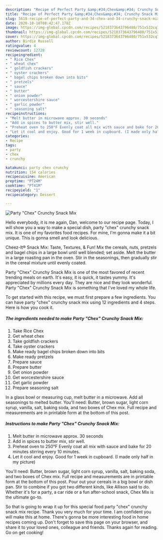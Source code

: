 ```yaml
---
description: "Recipe of Perfect Party &amp;#34;Chex&amp;#34; Crunchy Snack Mix"
title: "Recipe of Perfect Party &amp;#34;Chex&amp;#34; Crunchy Snack Mix"
slug: 5618-recipe-of-perfect-party-and-34-chex-and-34-crunchy-snack-mix
date: 2020-10-18T08:42:47.178Z
image: https://img-global.cpcdn.com/recipes/5218373643796480/751x532cq70/party-chex-crunchy-snack-mix-recipe-main-photo.jpg
thumbnail: https://img-global.cpcdn.com/recipes/5218373643796480/751x532cq70/party-chex-crunchy-snack-mix-recipe-main-photo.jpg
cover: https://img-global.cpcdn.com/recipes/5218373643796480/751x532cq70/party-chex-crunchy-snack-mix-recipe-main-photo.jpg
author: Birdie Russell
ratingvalue: 4
reviewcount: 12728
recipeingredient:
- " Rice Chex"
- " wheat chex"
- " goldfish crackers"
- " oyster crackers"
- " bagel chips broken down into bits"
- " pretzels"
- " sauce"
- " butter"
- " onion powder"
- " worcestershire sauce"
- " garlic powder"
- " seasoning salt"
recipeinstructions:
- "Melt butter in microwave approx. 30 seconds"
- "Add in spices to butter mix, stir well."
- "Preheat oven to 250°F Evenly coat all mix with sauce and bake for 20 minutes stirring every 10 minutes."
- "Let it cool and enjoy. Good for 1 week in cupboard. (I made only half in my picture)"
categories:
- Recipe
tags:
- party
- chex
- crunchy

katakunci: party chex crunchy 
nutrition: 154 calories
recipecuisine: American
preptime: "PT24M"
cooktime: "PT41M"
recipeyield: "1"
recipecategory: Dessert

---
```



![Party &#34;Chex&#34; Crunchy Snack Mix](https://img-global.cpcdn.com/recipes/5218373643796480/751x532cq70/party-chex-crunchy-snack-mix-recipe-main-photo.jpg)

Hello everybody, it is me again, Dan, welcome to our recipe page. Today, I will show you a way to make a special dish, party &#34;chex&#34; crunchy snack mix. It is one of my favorites food recipes. For mine, I'm gonna make it a bit unique. This is gonna smell and look delicious.

Cheez-It® Snack Mix: Taste, Textures, &amp; Fun! Mix the cereals, nuts, pretzels and bagel chips in a large bowl until well blended; set aside. Melt the butter in a large roasting pan in the oven. Stir in the seasonings, then gradually stir in the cereal mixture until evenly coated.

Party &#34;Chex&#34; Crunchy Snack Mix is one of the most favored of recent trending meals on earth. It's easy, it is quick, it tastes yummy. It's appreciated by millions every day. They are nice and they look wonderful. Party &#34;Chex&#34; Crunchy Snack Mix is something that I've loved my whole life.


To get started with this recipe, we must first prepare a few ingredients. You can have party &#34;chex&#34; crunchy snack mix using 12 ingredients and 4 steps. Here is how you cook it.

<!--inarticleads1-->

##### The ingredients needed to make Party &#34;Chex&#34; Crunchy Snack Mix:

1. Take  Rice Chex
1. Get  wheat chex
1. Take  goldfish crackers
1. Take  oyster crackers
1. Make ready  bagel chips broken down into bits
1. Make ready  pretzels
1. Prepare  sauce
1. Prepare  butter
1. Get  onion powder
1. Get  worcestershire sauce
1. Get  garlic powder
1. Prepare  seasoning salt


In a glass bowl or measuring cup, melt butter in a microwave. Add all seasonings to melted butter. You&#39;ll need: Butter, brown sugar, light corn syrup, vanilla, salt, baking soda, and two boxes of Chex mix. Full recipe and measurements are in printable form at the bottom of this post. 

<!--inarticleads2-->

##### Instructions to make Party &#34;Chex&#34; Crunchy Snack Mix:

1. Melt butter in microwave approx. 30 seconds
1. Add in spices to butter mix, stir well.
1. Preheat oven to 250°F Evenly coat all mix with sauce and bake for 20 minutes stirring every 10 minutes.
1. Let it cool and enjoy. Good for 1 week in cupboard. (I made only half in my picture)


You&#39;ll need: Butter, brown sugar, light corn syrup, vanilla, salt, baking soda, and two boxes of Chex mix. Full recipe and measurements are in printable form at the bottom of this post. Pour out your cereals in a big bowl or dish pan. Stir to combine if you got two different kinds, like Allison said to do. Whether it&#39;s for a party, a car ride or a fun after-school snack, Chex Mix is the ultimate go-to. 

So that is going to wrap it up for this special food party &#34;chex&#34; crunchy snack mix recipe. Thank you very much for your time. I am confident you will make this at home. There's gonna be more interesting food in home recipes coming up. Don't forget to save this page on your browser, and share it to your loved ones, colleague and friends. Thanks again for reading. Go on get cooking!
